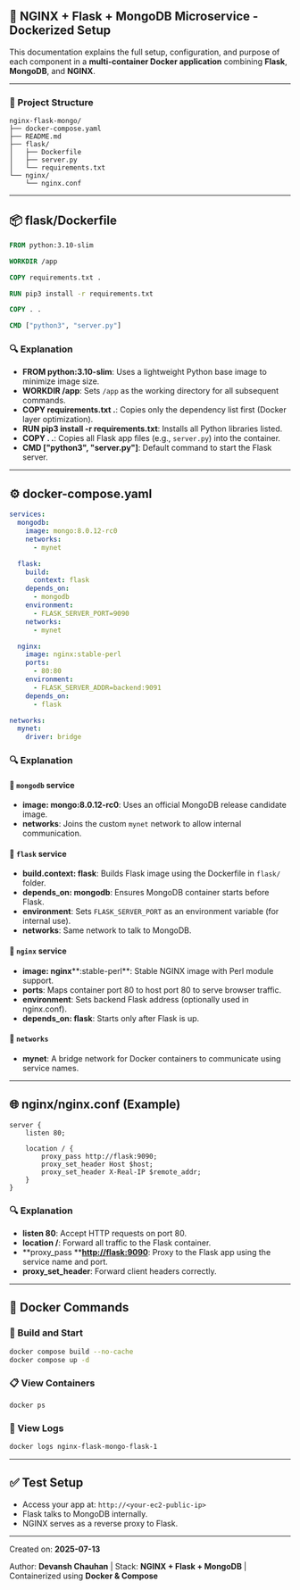 ## 🚀 NGINX + Flask + MongoDB Microservice - Dockerized Setup

This documentation explains the full setup, configuration, and purpose of each component in a **multi-container Docker application** combining **Flask**, **MongoDB**, and **NGINX**.

---

### 📁 Project Structure

```
nginx-flask-mongo/
├── docker-compose.yaml
├── README.md
├── flask/
│   ├── Dockerfile
│   ├── server.py
│   └── requirements.txt
└── nginx/
    └── nginx.conf
```

---

## 📦 flask/Dockerfile

```dockerfile
FROM python:3.10-slim

WORKDIR /app

COPY requirements.txt .

RUN pip3 install -r requirements.txt

COPY . .

CMD ["python3", "server.py"]
```

### 🔍 Explanation

- **FROM python:3.10-slim**: Uses a lightweight Python base image to minimize image size.
- **WORKDIR /app**: Sets `/app` as the working directory for all subsequent commands.
- **COPY requirements.txt .**: Copies only the dependency list first (Docker layer optimization).
- **RUN pip3 install -r requirements.txt**: Installs all Python libraries listed.
- **COPY . .**: Copies all Flask app files (e.g., `server.py`) into the container.
- **CMD ["python3", "server.py"]**: Default command to start the Flask server.

---

## ⚙ docker-compose.yaml

```yaml
services:
  mongodb:
    image: mongo:8.0.12-rc0
    networks:
      - mynet

  flask:
    build:
      context: flask
    depends_on:
      - mongodb
    environment:
      - FLASK_SERVER_PORT=9090
    networks:
      - mynet

  nginx:
    image: nginx:stable-perl
    ports:
      - 80:80
    environment:
      - FLASK_SERVER_ADDR=backend:9091
    depends_on:
      - flask

networks:
  mynet:
    driver: bridge
```

### 🔍 Explanation

#### 📌 `mongodb` service

- **image: mongo:8.0.12-rc0**: Uses an official MongoDB release candidate image.
- **networks**: Joins the custom `mynet` network to allow internal communication.

#### 📌 `flask` service

- **build.context: flask**: Builds Flask image using the Dockerfile in `flask/` folder.
- **depends\_on: mongodb**: Ensures MongoDB container starts before Flask.
- **environment**: Sets `FLASK_SERVER_PORT` as an environment variable (for internal use).
- **networks**: Same network to talk to MongoDB.

#### 📌 `nginx` service

- **image: nginx****:stable-perl**: Stable NGINX image with Perl module support.
- **ports**: Maps container port 80 to host port 80 to serve browser traffic.
- **environment**: Sets backend Flask address (optionally used in nginx.conf).
- **depends\_on: flask**: Starts only after Flask is up.

#### 📌 `networks`

- **mynet**: A bridge network for Docker containers to communicate using service names.

---

## 🌐 nginx/nginx.conf (Example)

```nginx
server {
    listen 80;

    location / {
        proxy_pass http://flask:9090;
        proxy_set_header Host $host;
        proxy_set_header X-Real-IP $remote_addr;
    }
}
```

### 🔍 Explanation

- **listen 80**: Accept HTTP requests on port 80.
- **location /**: Forward all traffic to the Flask container.
- **proxy\_pass **[**http://flask:9090**](http://flask:9090): Proxy to the Flask app using the service name and port.
- **proxy\_set\_header**: Forward client headers correctly.

---

## 🐳 Docker Commands

### 🔧 Build and Start

```bash
docker compose build --no-cache
docker compose up -d
```

### 📋 View Containers

```bash
docker ps
```

### 🧾 View Logs

```bash
docker logs nginx-flask-mongo-flask-1
```

---

## ✅ Test Setup

- Access your app at: `http://<your-ec2-public-ip>`
- Flask talks to MongoDB internally.
- NGINX serves as a reverse proxy to Flask.

---

Created on: **2025-07-13**

Author: **Devansh Chauhan** | Stack: **NGINX + Flask + MongoDB** | Containerized using **Docker & Compose**

